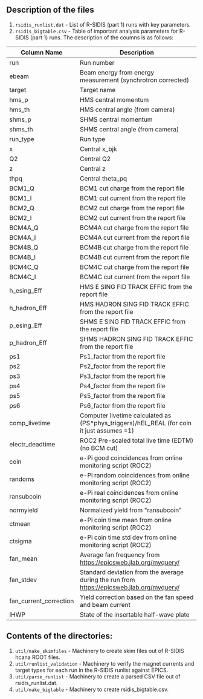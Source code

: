 ## Description of the files
1. `rsidis_runlist.dat` - List of R-SIDIS (part 1) runs with key parameters.
2. `rsidis_bigtable.csv` - Table of important analysis parameters for R-SIDIS (part 1) runs. The description of the coumns is as follows:

| Column Name               | Description                                                                    |
|---------------------------|--------------------------------------------------------------------------------|
| run                       | Run number                                                                     |
| ebeam                     | Beam energy from energy measurement (synchrotron corrected)                   |
| target                    | Target name                                                                    |
| hms_p                     | HMS central momentum                                                           |
| hms_th                    | HMS central angle (from camera)                                               |
| shms_p                    | SHMS central momentum                                                          |
| shms_th                   | SHMS central angle (from camera)                                              |
| run_type                  | Run type                                                                       |
| x                         | Central x_bjk                                                                  |
| Q2                        | Central Q2                                                                     |
| z                         | Central z                                                                      |
| thpq                      | Central theta_pq                                                               |
| BCM1_Q                   | BCM1 cut charge from the report file                                           |
| BCM1_I                   | BCM1 cut current from the report file                                          |
| BCM2_Q                   | BCM2 cut charge from the report file                                           |
| BCM2_I                   | BCM2 cut current from the report file                                          |
| BCM4A_Q                  | BCM4A cut charge from the report file                                          |
| BCM4A_I                  | BCM4A cut current from the report file                                         |
| BCM4B_Q                  | BCM4B cut charge from the report file                                          |
| BCM4B_I                  | BCM4B cut current from the report file                                         |
| BCM4C_Q                  | BCM4C cut charge from the report file                                          |
| BCM4C_I                  | BCM4C cut current from the report file                                         |
| h_esing_Eff              | HMS E SING FID TRACK EFFIC from the report file                               |
| h_hadron_Eff             | HMS HADRON SING FID TRACK EFFIC from the report file                          |
| p_esing_Eff              | SHMS E SING FID TRACK EFFIC from the report file                              |
| p_hadron_Eff             | SHMS HADRON SING FID TRACK EFFIC from the report file                         |
| ps1                       | Ps1_factor from the report file                                               |
| ps2                       | Ps2_factor from the report file                                               |
| ps3                       | Ps3_factor from the report file                                               |
| ps4                       | Ps4_factor from the report file                                               |
| ps5                       | Ps5_factor from the report file                                               |
| ps6                       | Ps6_factor from the report file                                               |
| comp_livetime             | Computer livetime calculated as (PS*phys_triggers)/hEL_REAL (for coin it just assumes =1) |
| electr_deadtime          | ROC2 Pre-scaled total live time (EDTM) (no BCM cut)                         |
| coin                      | e-Pi good coincidences from online monitoring script (ROC2)                   |
| randoms                   | e-Pi random coincidences from online monitoring script (ROC2)                 |
| ransubcoin               | e-Pi real coincidences from online monitoring script (ROC2)                   |
| normyield                | Normalized yield from "ransubcoin"                                            |
| ctmean                   | e-Pi coin time mean from online monitoring script (ROC2)                      |
| ctsigma                  | e-Pi coin time std dev from online monitoring script (ROC2)                   |
| fan_mean                 | Average fan frequency from https://epicsweb.jlab.org/myquery/                 |
| fan_stdev                | Standard deviation from the average during the run from https://epicsweb.jlab.org/myquery/ |
| fan_current_correction    | Yield correction based on the fan speed and beam current                      |
| IHWP                     | State of the insertable half-wave plate                                      |

## Contents of the directories:
1. `util/make_skimfiles` - Machinery to create skim files out of R-SIDIS hcana ROOT files.
2. `util/runlist_validation` - Machinery to verify the magnet currents and target types for each run in the R-SIDIS runlist against EPICS.
3. `util/parse_runlist` - Machinery to create a parsed CSV file out of rsidis_runlist.dat.
4. `util/make_bigtable` - Machinery to create rsidis_bigtable.csv.
